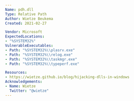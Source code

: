 ```yaml
---
Name: pdh.dll
Type: Relative Path
Author: Wietze Beukema
Created: 2021-02-27

Vendor: Microsoft
ExpectedLocations:
- "%SYSTEM32%"
VulnerableExecutables:
- Path: "%SYSTEM32%\\plasrv.exe"
- Path: "%SYSTEM32%\\relog.exe"
- Path: "%SYSTEM32%\\taskmgr.exe"
- Path: "%SYSTEM32%\\typeperf.exe"

Resources:
- https://wietze.github.io/blog/hijacking-dlls-in-windows
Acknowledgements:
- Name: Wietze
  Twitter: "@wietze"
---
```

